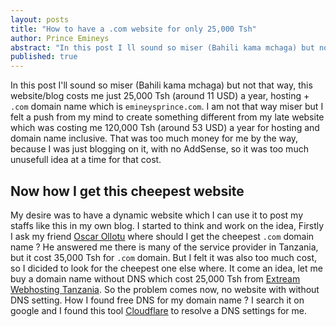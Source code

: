 ```yaml
---
layout: posts
title: "How to have a .com website for only 25,000 Tsh"
author: Prince Emineys
abstract: "In this post I ll sound so miser (Bahili kama mchaga) but not that way, this website/blog costs me just 25,000 Tsh (around 11 USD) a year."
published: true
---
```

In this post I'll sound so miser (Bahili kama mchaga) but not that way, this website/blog costs me just 25,000 Tsh (around 11 USD) a year, hosting + ```.com``` domain name which is ```emineysprince.com```. I am not that way miser but I felt a push from my mind to create something different from my late website which was costing me 120,000 Tsh (around 53 USD) a year for hosting and domain name inclusive. That was too much money for me by the way, because I was just blogging on it, with no AddSense, so it was too much unusefull idea at a time for that cost.

## **Now how I get this cheepest website**

My desire was to have a dynamic website which I can use it to post my staffs like this in my own blog. I started to think and work on the idea, Firstly I ask my friend [Oscar Ollotu](https://oscarolotu.com) where should I get the cheepest ```.com``` domain name ? He answered me there is many of the service provider in Tanzania, but it cost 35,000 Tsh for ```.com``` domain. But I felt it was also too much cost, so I dicided to look for the cheepest one else where. It come an idea, let me buy a domain name without DNS which cost 25,000 Tsh from [Extream Webhosting Tanzania](http://www.extremewebtechnologies.com/). So the problem comes now, no website with without DNS setting. How I found free DNS for my domain name ? I search it on google and I found this tool [Cloudflare](https://www.cloudflare.com) to resolve a DNS settings for me.